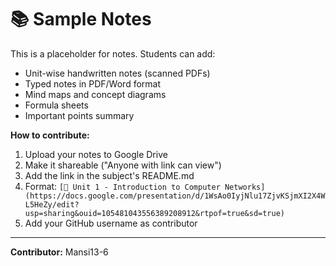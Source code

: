 # 📚 Sample Notes

This is a placeholder for notes. Students can add:
- Unit-wise handwritten notes (scanned PDFs)
- Typed notes in PDF/Word format
- Mind maps and concept diagrams
- Formula sheets
- Important points summary

**How to contribute:**
1. Upload your notes to Google Drive
2. Make it shareable ("Anyone with link can view")
3. Add the link in the subject's README.md
4. Format: `[📘 Unit 1 - Introduction to Computer Networks](https://docs.google.com/presentation/d/1WsAo0IyjNlu17ZjvKSjmXI2X4WL5HeZy/edit?usp=sharing&ouid=105481043556389208912&rtpof=true&sd=true)`
5. Add your GitHub username as contributor

---
**Contributor:** Mansi13-6
